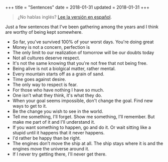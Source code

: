 +++
title = "Sentences"
date = 2018-01-31
updated = 2018-01-31
+++

> ¿No hablas inglés? [Lee la versión en español](/golb/frases).

Just a few sentences that I've been gathering among the years and I think are worthy of being kept somewhere.

* So far, you've survived 100% of your worst days. You're doing great
* Money is not a concern, perfection is
* The only limit to our realization of tomorrow will be our doubts today
* Not all cultures deserve respect.
* It's not the same knowing that you're not free that not being free.
* Being alive is not a biolgical matter, rather mental.
* Every mountain starts off as a grain of sand.
* Time goes against desire.
* The only way to respect is fear.
* For those who have nothing I have so much.
* One isn't what they think, it's what they do.
* When your goal seems impossible, don't change the goal. Find new ways to get to it.
* Be the change you wish to see in the world.
* Tell me something, I'll forget. Show me something, I'll remember. But make me part of it and I'll understand it.
* If you want something to happen, go and do it. Or wait sitting like a stupid until it happens that it never happens.
* I'd rather be happy than be right.
* The engines don’t move the ship at all. The ship stays where it is and the engines move the universe around it.
* If I never try getting there, I'll never get there.
